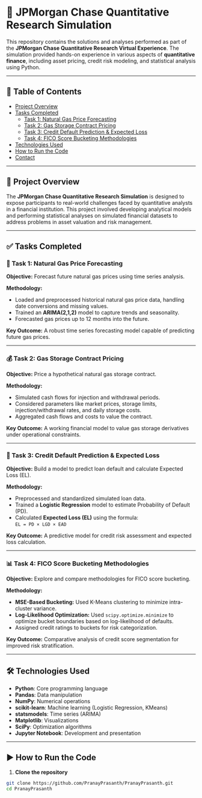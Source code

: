 # 🧮 JPMorgan Chase Quantitative Research Simulation

This repository contains the solutions and analyses performed as part of the **JPMorgan Chase Quantitative Research Virtual Experience**. The simulation provided hands-on experience in various aspects of **quantitative finance**, including asset pricing, credit risk modeling, and statistical analysis using Python.

---

## 📑 Table of Contents

- [Project Overview](#project-overview)  
- [Tasks Completed](#tasks-completed)  
  - [Task 1: Natural Gas Price Forecasting](#task-1-natural-gas-price-forecasting)  
  - [Task 2: Gas Storage Contract Pricing](#task-2-gas-storage-contract-pricing)  
  - [Task 3: Credit Default Prediction & Expected Loss](#task-3-credit-default-prediction--expected-loss)  
  - [Task 4: FICO Score Bucketing Methodologies](#task-4-fico-score-bucketing-methodologies)  
- [Technologies Used](#technologies-used)  
- [How to Run the Code](#how-to-run-the-code)  
- [Contact](#contact)  

---

## 📘 Project Overview

The **JPMorgan Chase Quantitative Research Simulation** is designed to expose participants to real-world challenges faced by quantitative analysts in a financial institution. This project involved developing analytical models and performing statistical analyses on simulated financial datasets to address problems in asset valuation and risk management.

---

## ✅ Tasks Completed

### 🧾 Task 1: Natural Gas Price Forecasting

**Objective:** Forecast future natural gas prices using time series analysis.

**Methodology:**
- Loaded and preprocessed historical natural gas price data, handling date conversions and missing values.
- Trained an **ARIMA(2,1,2)** model to capture trends and seasonality.
- Forecasted gas prices up to 12 months into the future.

**Key Outcome:** A robust time series forecasting model capable of predicting future gas prices.

---

### 💰 Task 2: Gas Storage Contract Pricing

**Objective:** Price a hypothetical natural gas storage contract.

**Methodology:**
- Simulated cash flows for injection and withdrawal periods.
- Considered parameters like market prices, storage limits, injection/withdrawal rates, and daily storage costs.
- Aggregated cash flows and costs to value the contract.

**Key Outcome:** A working financial model to value gas storage derivatives under operational constraints.

---

### 🏦 Task 3: Credit Default Prediction & Expected Loss

**Objective:** Build a model to predict loan default and calculate Expected Loss (EL).

**Methodology:**
- Preprocessed and standardized simulated loan data.
- Trained a **Logistic Regression** model to estimate Probability of Default (PD).
- Calculated **Expected Loss (EL)** using the formula:  
  `EL = PD × LGD × EAD`

**Key Outcome:** A predictive model for credit risk assessment and expected loss calculation.

---

### 📊 Task 4: FICO Score Bucketing Methodologies

**Objective:** Explore and compare methodologies for FICO score bucketing.

**Methodology:**
- **MSE-Based Bucketing:** Used K-Means clustering to minimize intra-cluster variance.
- **Log-Likelihood Optimization:** Used `scipy.optimize.minimize` to optimize bucket boundaries based on log-likelihood of defaults.
- Assigned credit ratings to buckets for risk categorization.

**Key Outcome:** Comparative analysis of credit score segmentation for improved risk stratification.

---

## 🛠️ Technologies Used

- **Python**: Core programming language
- **Pandas**: Data manipulation
- **NumPy**: Numerical operations
- **scikit-learn**: Machine learning (Logistic Regression, KMeans)
- **statsmodels**: Time series (ARIMA)
- **Matplotlib**: Visualizations
- **SciPy**: Optimization algorithms
- **Jupyter Notebook**: Development and presentation

---

## ▶️ How to Run the Code

1. **Clone the repository**  
```bash
git clone https://github.com/PranayPrasanth/PranayPrasanth.git
cd PranayPrasanth

